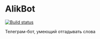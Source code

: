 # AlikBot
[![Build status](https://ci.appveyor.com/api/projects/status/oirmbjrb8e2c0noo?svg=true)](https://ci.appveyor.com/project/prekel/alikbot)

Телеграм-бот, умеющий отгадывать слова
